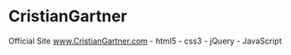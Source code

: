 CristianGartner
===============

Official Site www.CristianGartner.com - html5 - css3 - jQuery - JavaScript